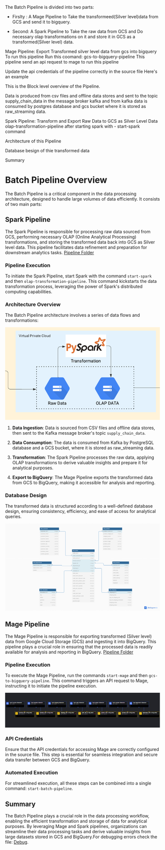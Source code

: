 The Batch Pipeline is divided into two parts:
- Firslty : A Mage Pipeline to Take the transformeed(Silver level)data from GCS and send it to bigquery.

- Second: A Spark Pipeline to Take the raw data from GCS and Do necessary olap transformations on it and store it in GCS as a transformed(Silver level) data.


Mage Pipeline: Export Transformed silver level data from gcs into bigquery
To run this pipeline Run this coomand: gcs-to-bigquery-pipeline
This pipeline send an api request to mage to run this pipeline

Update the api credentials of the pipeline correctly in the source file
Here's an example

This is the Block level overview of the Pipeline.

Data is produced from csv files and offline data stores and sent to the topic supply_chain_data
in the message broker kafka and from kafka data is consumed by postgres database and gcs bucket where it is stored as raw_streaming data. 


Spark Pipeline: Transform and Export Raw Data to GCS as Silver Level Data
olap-transformation-pipeline after starting spark with - start-spark command

Architecture of this Pipeline

Database besign of thie transformed data

Summary


# Batch Pipeline Overview

The Batch Pipeline is a critical component in the data processing architecture, designed to handle large volumes of data efficiently. It consists of two main parts:

## Spark Pipeline

The Spark Pipeline is responsible for processing raw data sourced from GCS, performing necessary OLAP (Online Analytical Processing) transformations, and storing the transformed data back into GCS as Silver level data. This pipeline facilitates data refinement and preparation for downstream analytics tasks. [Pipeline Folder](./export_to_gcs/)


### Pipeline Execution
To initiate the Spark Pipeline, start Spark with the command `start-spark` and then `olap-transformation-pipeline`. This command kickstarts the data transformation process, leveraging the power of Spark's distributed computing capabilities.

### Architecture Overview
The Batch Pipeline architecture involves a series of data flows and transformations:

![Spark_batch_pipeline](../images/spark_batch.png)

1. **Data Ingestion**: Data is sourced from CSV files and offline data stores, then sent to the Kafka message broker's topic `supply_chain_data`.
  
2. **Data Consumption**: The data is consumed from Kafka by PostgreSQL database and a GCS bucket, where it is stored as raw_streaming data.

3. **Transformation**: The Spark Pipeline processes the raw data, applying OLAP transformations to derive valuable insights and prepare it for analytical purposes.

4. **Export to BigQuery**: The Mage Pipeline exports the transformed data from GCS to BigQuery, making it accessible for analysis and reporting.

### Database Design
The transformed data is structured according to a well-defined database design, ensuring consistency, efficiency, and ease of access for analytical queries.

![olap_database](../images/olap_database_design.png)

## Mage Pipeline

The Mage Pipeline is responsible for exporting transformed (Silver level) data from Google Cloud Storage (GCS) and ingesting it into BigQuery. This pipeline plays a crucial role in ensuring that the processed data is readily available for analysis and reporting in BigQuery.
[Pipeline Folder](./export_to_big_query/)

### Pipeline Execution
To execute the Mage Pipeline, run the commands `start-mage` and then `gcs-to-bigquery-pipeline`. This command triggers an API request to Mage, instructing it to initiate the pipeline execution.

![Tree_diagram](../images/gcs_to_bigquery_lineage.png)

### API Credentials
Ensure that the API credentials for accessing Mage are correctly configured in the source file. This step is essential for seamless integration and secure data transfer between GCS and BigQuery.

### Automated Execution
For streamlined execution, all these steps can be combined into a single command: `start-batch-pipeline`.

## Summary
The Batch Pipeline plays a crucial role in the data processing workflow, enabling the efficient transformation and storage of data for analytical purposes. By leveraging Mage and Spark pipelines, organizations can streamline their data processing tasks and derive valuable insights from large datasets stored in GCS and BigQuery.For debugging errors check the file: [Debug](../debug.md).